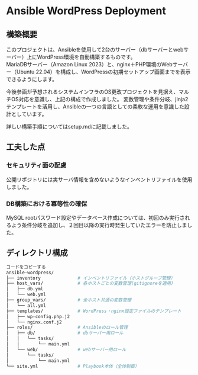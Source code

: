 # Ansible WordPress Deployment
## 構築概要
このプロジェクトは、Ansibleを使用して2台のサーバー（dbサーバーとwebサーバー）上にWordPress環境を自動構築するものです。  
MariaDBサーバー（Amazon Linux 2023）と、nginx＋PHP環境のWebサーバー（Ubuntu 22.04）を構成し、WordPressの初期セットアップ画面までを表示できるようにします。  

今後参画が予想されるシステムインフラのOS更改プロジェクトを見据え、マルチOS対応を意識し、上記の構成で作成しました。
変数管理や条件分岐、jinja2テンプレートを活用し、Ansibleの一つの言語としての柔軟な運用を意識した設計としています。  

詳しい構築手順についてはsetup.mdに記載しました。

## 工夫した点

### セキュリティ面の配慮  
公開リポジトリには実サーバ情報を含めないようなインベントリファイルを使用しました。

### DB構築における冪等性の確保  
MySQL rootパスワード設定やデータベース作成については、初回のみ実行されるよう条件分岐を追加し、２回目以降の実行時発生していたエラーを防止しました。

## ディレクトリ構成
```bash
コードをコピーする
ansible-wordpress/
├── inventory              # インベントリファイル（ホストグループ管理）
├── host_vars/             # 各ホストごとの変数管理(gitignoreを適用)
│   ├── db.yml
│   └── web.yml
├── group_vars/            # 全ホスト共通の変数管理
│   └── all.yml
├── templates/             # WordPress・nginx設定ファイルのテンプレート
│   ├── wp-config.php.j2
│   └── nginx.conf.j2
├── roles/                 # Ansibleのロール管理
│   ├── db/                # dbサーバー用ロール
│   │   └── tasks/
│   │       └── main.yml
│   └── web/               # webサーバー用ロール
│       └── tasks/
│           └── main.yml
└── site.yml               # Playbook本体（全体制御）
``` 
